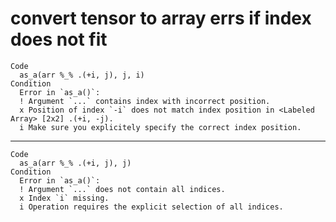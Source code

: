 # convert tensor to array errs if index does not fit

    Code
      as_a(arr %_% .(+i, j), j, i)
    Condition
      Error in `as_a()`:
      ! Argument `...` contains index with incorrect position.
      x Position of index `-i` does not match index position in <Labeled Array> [2x2] .(+i, -j).
      i Make sure you explicitely specify the correct index position.

---

    Code
      as_a(arr %_% .(+i, j), j)
    Condition
      Error in `as_a()`:
      ! Argument `...` does not contain all indices.
      x Index `i` missing.
      i Operation requires the explicit selection of all indices.

